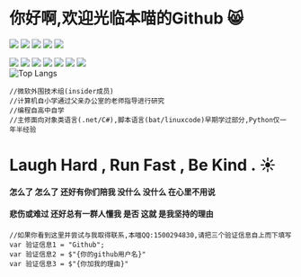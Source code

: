 # 你好啊,欢迎光临本喵的Github :smile_cat:


[![](https://img.shields.io/badge/Windows-10-green)](https://www.microsoft.com/windows/get-windows-10)
[![](https://img.shields.io/badge/Ubuntu-20.04%20Server-yellow)](https://ubuntu.com/)
[![](https://img.shields.io/badge/IDE-Visual%20Studio%20-007ACC?style=flat-square&logo=Visual-Studio&logoColor=ffffff)](https://visualstudio.com/)
[![](https://img.shields.io/badge/IDE-Visual%20Studio%20Code-007ACC?style=flat-square&logo=Visual-Studio-Code&logoColor=ffffff)](https://code.visualstudio.com/)
[![](https://img.shields.io/badge/Xiaomi%20Redmi%20K30%205G-FA6709?style=flat-square&logo=Xiaomi&logoColor=ffffff)](https://www.mi.com/)

[![](https://img.shields.io/badge/-CSS3-1572B6?style=flat-square&logo=css3&logoColor=white)](https://www.w3.org/Style/CSS/)
[![](https://img.shields.io/badge/-Python3-3776AB?style=flat-square&logo=python&logoColor=ffffff)](https://www.python.org/)
[![](https://img.shields.io/badge/-HTML5-E34F26?style=flat-square&logo=html5&logoColor=white)](https://html.spec.whatwg.org/)
[![](https://img.shields.io/badge/-Git-f05032?style=flat-square&logo=git&logoColor=white)](https://git-scm.com/)
[![](https://img.shields.io/badge/-Linux-fcc624?style=flat-square&logo=linux&logoColor=white)](https://www.linuxfoundation.org/)
[![](https://img.shields.io/badge/-Nginx-269539?style=flat-square&logo=nginx&logoColor=ffffff)](https://nginx.org/)
![](https://img.shields.io/badge/.NET-512BD4?style=flat-square&logo=C-Sharp&logoColor=ffffff)
<br/>
![Top Langs](https://github-readme-stats.vercel.app/api/top-langs/?username=davidscimeow&layout=compact)
<br/>
```
//微软外围技术组(insider成员)
//计算机自小学通过父亲办公室的老师指导进行研究
//编程自高中自学
//主修面向对象类语言(.net/C#),脚本语言(bat/linuxcode)早期学过部分,Python仅一年半经验
```

# Laugh Hard , Run Fast , Be Kind . :sunny: 
#### 怎么了 怎么了 还好有你们陪我     没什么 没什么 在心里不用说
#### 悲伤或难过  还好总有一群人懂我   是否  这就  是我坚持的理由

```
//如果你看到这里并尝试与我取得联系,本喵QQ:1500294830,请把三个验证信息自上而下填写  
var 验证信息1 = "Github";  
var 验证信息2 = $"{你的github用户名}"  
var 验证信息3 = $"{你加我的理由}" 
```
